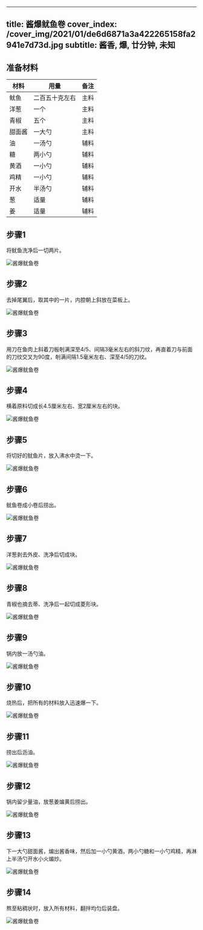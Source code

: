 
---
title: 酱爆鱿鱼卷
cover_index: /cover_img/2021/01/de6d6871a3a422265158fa2941e7d73d.jpg
subtitle: 酱香, 爆, 廿分钟, 未知
---

## 准备材料

| 材料     | 用量 | 备注|
| ------- | ----- | --- |
| 鱿鱼 | 二百五十克左右| 主料 |
| 洋葱 | 一个| 主料 |
| 青椒 | 五个| 主料 |
| 甜面酱 | 一大勺| 主料 |
| 油 | 一汤勺| 辅料 |
| 糖 | 两小勺| 辅料 |
| 黄酒 | 一小勺| 辅料 |
| 鸡精 | 一小勺| 辅料 |
| 开水 | 半汤勺| 辅料 |
| 葱 | 适量| 辅料 |
| 姜 | 适量| 辅料 |

## 步骤1

将鱿鱼洗净后一切两片。

![酱爆鱿鱼卷](https://i8.meishichina.com/attachment/recipe/201010/201010181041434.jpg?x-oss-process=style/p320) 

## 步骤2

去掉尾翼后，取其中的一片，内腔朝上斜放在菜板上。

![酱爆鱿鱼卷](https://i8.meishichina.com/attachment/recipe/201010/201010181042572.jpg?x-oss-process=style/p320) 

## 步骤3

用刀在鱼肉上斜着刀板剞满深至4/5、间隔3毫米左右的斜刀纹，再直着刀与前面的刀纹交叉为90度，剞满间隔1.5毫米左右、深至4/5的刀纹。

![酱爆鱿鱼卷](https://i8.meishichina.com/attachment/recipe/201010/201010181043441.jpg?x-oss-process=style/p320) 

## 步骤4

横着原料切成长4.5厘米左右、宽2厘米左右的块。

![酱爆鱿鱼卷](https://i8.meishichina.com/attachment/recipe/201010/201010181044241.jpg?x-oss-process=style/p320) 

## 步骤5

将切好的鱿鱼片，放入沸水中烫一下。

![酱爆鱿鱼卷](https://i8.meishichina.com/attachment/recipe/201010/201010181045131.jpg?x-oss-process=style/p320) 

## 步骤6

鱿鱼卷成小卷后捞出。

![酱爆鱿鱼卷](https://i8.meishichina.com/attachment/recipe/201010/201010181045422.jpg?x-oss-process=style/p320) 

## 步骤7

洋葱剥去外皮、洗净后切成块。

![酱爆鱿鱼卷](https://i8.meishichina.com/attachment/recipe/201010/201010181046162.jpg?x-oss-process=style/p320) 

## 步骤8

青椒也摘去蒂、洗净后一起切成菱形块。

![酱爆鱿鱼卷](https://i8.meishichina.com/attachment/recipe/201010/201010181046468.jpg?x-oss-process=style/p320) 

## 步骤9

锅内放一汤勺油。

![酱爆鱿鱼卷](https://i8.meishichina.com/attachment/recipe/201010/201010181047246.jpg?x-oss-process=style/p320) 

## 步骤10

烧热后，把所有的材料放入迅速爆一下。

![酱爆鱿鱼卷](https://i8.meishichina.com/attachment/recipe/201010/201010181048128.jpg?x-oss-process=style/p320) 

## 步骤11

捞出后沥油。

![酱爆鱿鱼卷](https://i8.meishichina.com/attachment/recipe/201010/201010181048590.jpg?x-oss-process=style/p320) 

## 步骤12

锅内留少量油，放葱姜煸黄后捞出。

![酱爆鱿鱼卷](https://i8.meishichina.com/attachment/recipe/201010/201010181049407.jpg?x-oss-process=style/p320) 

## 步骤13

下一大勺甜面酱，煸出酱香味，然后加一小勺黄酒，两小勺糖和一小勺鸡精，再淋上半汤勺开水小火煸炒。

![酱爆鱿鱼卷](https://i8.meishichina.com/attachment/recipe/201010/201010181050359.jpg?x-oss-process=style/p320) 

## 步骤14

熬至粘稠状时，放入所有材料，翻拌均匀后装盘。

![酱爆鱿鱼卷](https://i8.meishichina.com/attachment/recipe/201010/201010181051198.jpg?x-oss-process=style/p320) 

